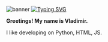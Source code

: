 ![banner](https://github.com/X1vova1X/X1vova1X/assets/128622578/4dc391d5-fd09-401a-bd62-18b4bcecb960)
[![Typing SVG](https://readme-typing-svg.demolab.com/?lines=Welcome+to+my+profile;I+am+Vladimir;I+like+developing)](https://git.io/typing-svg)

  **Greetings! My name is Vladimir.**
  
I like developing on Python, HTML, JS.

